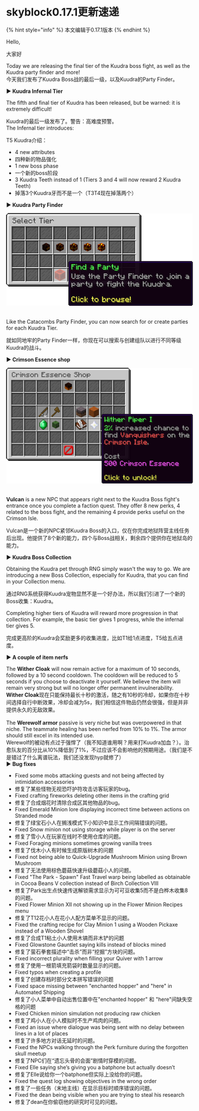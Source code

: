 # skyblock0.17.1更新速递

{% hint style="info" %}
本文编辑于0.17.1版本
{% endhint %}

Hello,

大家好

Today we are releasing the final tier of the Kuudra boss fight, as well as the Kuudra party finder and more!\
今天我们发布了Kuudra Boss战的最后一级，以及Kuudra的Party Finder。

**► Kuudra Infernal Tier**

The fifth and final tier of Kuudra has been released, but be warned: it is extremely difficult!

Kuudra的最后一级发布了。警告：高难度预警。\
The Infernal tier introduces:

T5 Kuudra介绍：

* 4 new attributes
* 四种新的物品强化
* 1 new boss phase
* 一个新的boss阶段
* 3 Kuudra Teeth instead of 1 (Tiers 3 and 4 will now reward 2 Kuudra Teeth)
* 掉落3个Kuudra牙而不是一个（T3T4现在掉落两个）

**► Kuudra Party Finder**

![Screenshot 2022-12-08 162435.png](<../.gitbook/assets/0 (4)>)

\
Like the Catacombs Party Finder, you can now search for or create parties for each Kuudra Tier.

就如同地牢的Party Finder一样，你现在可以搜索与创建组队以进行不同等级Kuudra的战斗。

**► Crimson Essence shop**

![Screenshot 2022-12-08 162111.png](../.gitbook/assets/1)

\
**Vulcan** is a new NPC that appears right next to the Kuudra Boss fight's entrance once you complete a faction quest. They offer 8 new perks, 4 related to the boss fight, and the remaining 4 provide perks useful on the Crimson Isle.

Vulcan是一个新的NPC紧邻Kuudra Boss的入口，仅在你完成地狱阵营主线任务后出现。他提供了8个新的能力，四个与Boss战相关，剩余四个提供你在地狱岛的能力。

**► Kuudra Boss Collection**

Obtaining the Kuudra pet through RNG simply wasn't the way to go. We are introducing a new Boss Collection, especially for Kuudra, that you can find in your Collection menu.

通过RNG系统获得Kuudra宠物显然不是一个好办法，所以我们引进了一个新的Boss收集：Kuudra。

Completing higher tiers of Kuudra will reward more progression in that collection. For example, the basic tier gives 1 progress, while the infernal tier gives 5.

完成更高阶的Kuudra会奖励更多的收集进度，比如T1给1点进度，T5给五点进度。

**► A couple of item nerfs**

The **Wither Cloak** will now remain active for a maximum of 10 seconds, followed by a 10 second cooldown. The cooldown will be reduced to 5 seconds if you choose to deactivate it yourself. We believe the item will remain very strong but will no longer offer permanent invulnerability.\
**Wither Cloak**现在只能保持最长十秒的激活，随之有10秒的冷却，如果你在十秒间选择自行中断效果，冷却会减为5s，我们相信这件物品仍然会很强，但是并非提供永久的无敌效果。\
\
The **Werewolf armor** passive is very niche but was overpowered in that niche. The teammate healing has been nerfed from 10% to 1%. The armor should still excel in its intended use.\
Werewolf的被动有点过于强悍了（我不知道谁用啊？用来打Kuudra加血？）。治愈队友的百分比从10%降低到了1%，不过应该不会影响他的预期用途。（我们是不是错过了什么离谱玩法，我们还没发现hyp就修了）\
► **Bug fixes**

* Fixed some mobs attacking guests and not being affected by intimidation accessories
* 修复了某些怪物无视恐吓护符攻击访客玩家的bug。
* Fixed crafting fireworks deleting other items in the crafting grid
* 修复了合成烟花时清除合成区其他物品的bug。
* Fixed Emerald Minion lore displaying incorrect time between actions on Stranded mode
* 修复了绿宝石小人在搁浅模式下小知识中显示工作间隔错误的问题。
* Fixed Snow minion not using storage while player is on the server
* 修复了雪小人在玩家在线时不使用仓库的问题。
* Fixed Foraging minions sometimes growing vanilla trees
* 修复了伐木小人有时候生成原版树木的问题
* Fixed not being able to Quick-Upgrade Mushroom Minion using Brown Mushroom
* 修复了无法使用棕色蘑菇快速升级蘑菇小人的问题。
* Fixed "The Park - Spawn" Fast Travel warp being labelled as obtainable in Cocoa Beans V collection instead of Birch Collection VIII
* 修复了Park出生点快速传送解锁需求显示为可可豆收集5而不是白桦木收集8的问题。
* Fixed Flower Minion XII not showing up in the Flower Minion Recipes menu
* 修复了T12花小人在花小人配方菜单不显示的问题。
* Fixed the crafting recipe for Clay Minion 1 using a Wooden Pickaxe instead of a Wooden Shovel
* 修复了合成T1粘土小人使用木镐而非木铲的问题
* Fixed Glowstone Gauntlet saying kills instead of blocks mined
* 修复了萤石拳套描述中“击杀”而非“挖掘”方块的问题。
* Fixed incorrect plurality when filling your Quiver with 1 arrow
* 修复了使用一根箭填充箭袋时数量显示的问题。
* Fixed typos when creating a profile
* 修复了创建存档时部分文本拼写错误的问题
* Fixed space missing between "enchanted hopper" and "here" in Automated Shipping
* 修复了小人菜单中自动出售位置中在"enchanted hopper" 和 "here"间缺失空格的问题
* Fixed Chicken minion simulation not producing raw chicken
* 修复了鸡小人在小人模拟时不生产鸡肉的问题。
* Fixed an issue where dialogue was being sent with no delay between lines in a lot of places
* 修复了许多地方对话无延时的问题。
* Fixed the NPCs walking through the Perk furniture during the forgotten skull meetup
* 修复了NPC们在“遗忘头骨的会面”剧情时穿模的问题。
* Fixed Elle saying she’s giving you a batphone but actually doesn’t
* 修复了Elle说给你一个batphone但实际上没给你的问题。
* Fixed the quest log showing objectives in the wrong order
* 修复了一些任务（末地主线）在显示目标时顺序错误的问题。
* Fixed the dean being visible when you are trying to steal his research
* 修复了dean在你偷窃他的研究时可见的问题。
